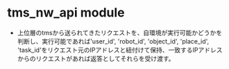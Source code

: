# tms_nw_api module
* 上位層のtmsから送られてきたリクエストを、自環境が実行可能かどうかを判断し、実行可能であれば'user_id', 'robot_id', 'object_id', 'place_id', 'task_id'をリクエスト元のIPアドレスと紐付けて保持、一致するIPアドレスからのリクエストがあれば返答としてそれらを受け渡す。